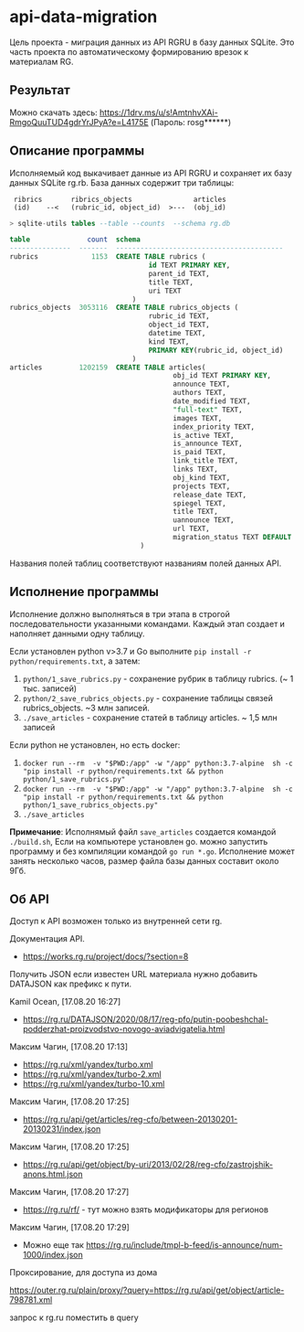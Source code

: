 # api-data-migration

Цель проекта - миграция данных из API RGRU в базу данных SQLite. 
Это часть проекта по автоматическому формированию врезок к материалам RG.

## Результат


Можно скачать здесь: <https://1drv.ms/u/s!AmtnhvXAi-RmgoQuuTUD4gdrYrJPyA?e=L4175E> 
(Пароль: rosg******)

Описание программы
-----------
Исполняемый код выкачивает данные из API RGRU и сохраняет их базу данных SQLite rg.rb.
База данных содержит три таблицы:
```
 ribrics       ribrics_objects               articles
 (id)    --<   (rubric_id, object_id)  >---  (obj_id)

```
```sql
> sqlite-utils tables --table --counts  --schema rg.db

table              count  schema
---------------  -------  -----------------------------------------
rubrics             1153  CREATE TABLE rubrics (
                                  id TEXT PRIMARY KEY,
                                  parent_id TEXT,
                                  title TEXT,
                                  uri TEXT
                              )
rubrics_objects  3053116  CREATE TABLE rubrics_objects (
                                  rubric_id TEXT,
                                  object_id TEXT,
                                  datetime TEXT,
                                  kind TEXT,
                                  PRIMARY KEY(rubric_id, object_id)
                              )
articles         1202159  CREATE TABLE articles(
                                        obj_id TEXT PRIMARY KEY,
                                        announce TEXT,
                                        authors TEXT,
                                        date_modified TEXT,
                                        "full-text" TEXT,
                                        images TEXT,
                                        index_priority TEXT,
                                        is_active TEXT,
                                        is_announce TEXT,
                                        is_paid TEXT,
                                        link_title TEXT,
                                        links TEXT,
                                        obj_kind TEXT,
                                        projects TEXT,
                                        release_date TEXT,
                                        spiegel TEXT,
                                        title TEXT,
                                        uannounce TEXT,
                                        url TEXT,
                                        migration_status TEXT DEFAULT ''
                                )

```


Названия полей таблиц соответствуют названиям полей данных API.



Исполнение программы
--------------
Исполнение должно выполняться в три этапа в строгой последовательности указанными командами. 
Каждый этап создает и наполняет данными одну таблицу. 

Если установлен python v>3.7 и Go выполните `pip install -r python/requirements.txt`, а затем:

1. `python/1_save_rubrics.py` - сохранение рубрик в таблицу rubrics. (~ 1 тыс. записей)
2. `python/2_save_rubrics_objects.py` - сохранение таблицы связей rubrics_objects. ~3 млн записей.
3. `./save_articles` - сохранение статей в таблицу articles. ~ 1,5 млн записей 

Если python не установлен, но есть docker:

1. `docker run --rm  -v "$PWD:/app" -w "/app" python:3.7-alpine  sh -c "pip install -r python/requirements.txt && python python/1_save_rubrics.py"`
2. `docker run --rm  -v "$PWD:/app" -w "/app" python:3.7-alpine  sh -c "pip install -r python/requirements.txt && python python/1_save_rubrics_objects.py"`
3. `./save_articles` 

**Примечание**: Исполнямый файл `save_articles` создается командой `./build.sh`,
Если на компьютере установлен go. можно запустить программу и без компиляции командой `go run *.go`. 
Исполнение может занять несколько часов, размер файла базы данных составит около 9Гб.




## Об API

Доступ к API возможен только из внутренней сети rg.

Документация API.
- https://works.rg.ru/project/docs/?section=8

Получить JSON если известен URL материала нужно добавить DATAJSON
как префикс к пути. 

Kamil Ocean, [17.08.20 16:27]
- https://rg.ru/DATAJSON/2020/08/17/reg-pfo/putin-poobeshchal-podderzhat-proizvodstvo-novogo-aviadvigatelia.html

Максим Чагин, [17.08.20 17:13]

- https://rg.ru/xml/yandex/turbo.xml
- https://rg.ru/xml/yandex/turbo-2.xml
- https://rg.ru/xml/yandex/turbo-10.xml

Максим Чагин, [17.08.20 17:25]
- https://rg.ru/api/get/articles/reg-cfo/between-20130201-20130231/index.json

Максим Чагин, [17.08.20 17:25]
- https://rg.ru/api/get/object/by-uri/2013/02/28/reg-cfo/zastrojshik-anons.html.json

Максим Чагин, [17.08.20 17:27]
- https://rg.ru/rf/ - тут можно взять модификаторы для регионов

Максим Чагин, [17.08.20 17:29]
- Можно еще так https://rg.ru/include/tmpl-b-feed/is-announce/num-1000/index.json



Проксирование, для доступа из дома

https://outer.rg.ru/plain/proxy/?query=https://rg.ru/api/get/object/article-798781.xml

запрос к rg.ru поместить в query

<!-- 
<br><br><br>

--------------------------

Порядок работы
==============

1. Изменить код
2. Запустить докер
3. Проверить
4. Запушить
5. Отдеплоить


Команды
-------
В директории `sh/` находятся следующие команды для облегчения работы.


|   |   |
|---|---|
Подъем                                      | `sh/up.sh`
Приостановка контейнера                     | `sh/stop.sh`
Старт приостановленного контейнера          | `sh/start.sh`
Полный останов контейнера                   | `sh/down.sh`
Подготовка директории deploy                | `sh/build-deploy-directory.sh`
Деплой                                      | `sh/deploy.sh`



drwxrwxr-x  2 gitupdater gitupdater 4.0K Oct  9 03:54 cvs/
-rwxrwxr-x  1 gitupdater gitupdater 2.8G Oct 20 15:29 cvs.zip*
drwxrwxr-x  6 gitupdater gitupdater 4.0K Oct 20 14:42 data-migrations/
drwxrwxr-x 10 gitupdater gitupdater 4.0K Oct 22 01:59 rg-corpus/
-rwxrwxr-x  1 gitupdater gitupdater 7.5G Oct 20 03:54 rg-corpus.zip*
drwxrwxr-x  3 gitupdater gitupdater 4.0K Oct 20 13:02 rg-db/
-rwxrwxr-x  1 gitupdater gitupdater 4.8G Oct 20 03:14 rg-db.zip*
drwxrwxr-x  9 gitupdater gitupdater 4.0K Oct 20 17:41 text-processor/
drwxrwxr-x  9 gitupdater gitupdater 4.0K Oct 13 19:12 text-processor0/
-rwxrwxr-x  1 gitupdater gitupdater 678K Oct 20 03:52 text-processor.zip*

ALTER TABLE <table> ALTER COLUMN <column> DROP DEFAULT;

 -->
